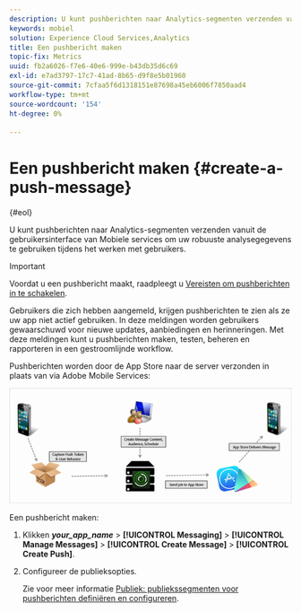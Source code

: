 ```yaml
---
description: U kunt pushberichten naar Analytics-segmenten verzenden vanuit de gebruikersinterface van Mobiele services om uw robuuste analysegegevens te gebruiken tijdens het werken met gebruikers.
keywords: mobiel
solution: Experience Cloud Services,Analytics
title: Een pushbericht maken
topic-fix: Metrics
uuid: fb2a6026-f7e6-40e6-999e-b43db35d6c69
exl-id: e7ad3797-17c7-41ad-8b65-d9f8e5b01960
source-git-commit: 7cfaa5f6d1318151e87698a45eb6006f7850aad4
workflow-type: tm+mt
source-wordcount: '154'
ht-degree: 0%

---
```


# Een pushbericht maken {#create-a-push-message}

{#eol}

U kunt pushberichten naar Analytics-segmenten verzenden vanuit de gebruikersinterface van Mobiele services om uw robuuste analysegegevens te gebruiken tijdens het werken met gebruikers.

>[!IMPORTANT]
>
>Voordat u een pushbericht maakt, raadpleegt u [Vereisten om pushberichten in te schakelen](/help/using/c-manage-app-settings/c-mob-confg-app/configure-push-messaging/prerequisites-push-messaging.md).

Gebruikers die zich hebben aangemeld, krijgen pushberichten te zien als ze uw app niet actief gebruiken. In deze meldingen worden gebruikers gewaarschuwd voor nieuwe updates, aanbiedingen en herinneringen. Met deze meldingen kunt u pushberichten maken, testen, beheren en rapporteren in een gestroomlijnde workflow.

Pushberichten worden door de App Store naar de server verzonden in plaats van via Adobe Mobile Services:

![](assets/push_message_diagram.png)

Een pushbericht maken:

1. Klikken ***your_app_name*** > **[!UICONTROL Messaging]** > **[!UICONTROL Manage Messages]** > **[!UICONTROL Create Message]** > **[!UICONTROL Create Push]**.
1. Configureer de publieksopties.

   Zie voor meer informatie [Publiek: publiekssegmenten voor pushberichten definiëren en configureren](/help/using/in-app-messaging/t-create-push-message/c-audience-push-message.md).
